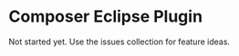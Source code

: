 Composer Eclipse Plugin
=======================


Not started yet. Use the issues collection for feature ideas.

